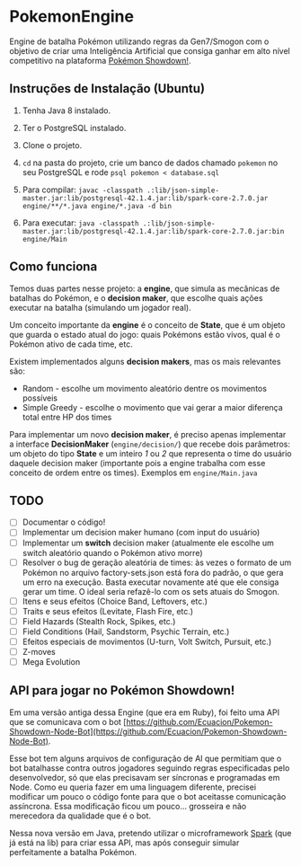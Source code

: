 # PokemonEngine

Engine de batalha Pokémon utilizando regras da Gen7/Smogon com o objetivo de criar uma Inteligência Artificial que consiga ganhar em alto nível competitivo na plataforma [Pokémon Showdown!](http://play.pokemonshowdown.com/).

## Instruções de Instalação (Ubuntu)

1. Tenha Java 8 instalado.

2. Ter o PostgreSQL instalado.

3. Clone o projeto.

3. `cd` na pasta do projeto, crie um banco de dados chamado `pokemon` no seu PostgreSQL e rode `psql pokemon < database.sql`

4. Para compilar: `javac -classpath .:lib/json-simple-master.jar:lib/postgresql-42.1.4.jar:lib/spark-core-2.7.0.jar engine/**/*.java engine/*.java -d bin`

5. Para executar: `java -classpath .:lib/json-simple-master.jar:lib/postgresql-42.1.4.jar:lib/spark-core-2.7.0.jar:bin engine/Main`

## Como funciona

Temos duas partes nesse projeto: a **engine**, que simula as mecânicas de batalhas do Pokémon, e o **decision maker**, que escolhe quais ações executar na batalha (simulando um jogador real).

Um conceito importante da **engine** é o conceito de **State**, que é um objeto que guarda o estado atual do jogo: quais Pokémons estão vivos, qual é o Pokémon ativo de cada time, etc.

Existem implementados alguns **decision makers**, mas os mais relevantes são:

 - Random - escolhe um movimento aleatório dentre os movimentos possíveis
 - Simple Greedy - escolhe o movimento que vai gerar a maior diferença total entre HP dos times

Para implementar um novo **decision maker**, é preciso apenas implementar a interface **DecisionMaker** (`engine/decision/`) que recebe dois parâmetros: um objeto do tipo **State** e um inteiro *1* ou *2* que representa o time do usuário daquele decision maker (importante pois a engine trabalha com esse conceito de ordem entre os times). Exemplos em `engine/Main.java`

## TODO

- [ ] Documentar o código!
- [ ] Implementar um decision maker humano (com input do usuário)
- [ ] Implementar um **switch** decision maker (atualmente ele escolhe um switch aleatório quando o Pokémon ativo morre)
- [ ] Resolver o bug de geração aleatória de times: às vezes o formato de um Pokémon no arquivo factory-sets.json está fora do padrão, o que gera um erro na execução. Basta executar novamente até que ele consiga gerar um time. O ideal seria refazê-lo com os sets atuais do Smogon.
- [ ] Itens e seus efeitos (Choice Band, Leftovers, etc.)
- [ ] Traits e seus efeitos (Levitate, Flash Fire, etc.)
- [ ] Field Hazards (Stealth Rock, Spikes, etc.)
- [ ] Field Conditions (Hail, Sandstorm, Psychic Terrain, etc.)
- [ ] Efeitos especiais de movimentos (U-turn, Volt Switch, Pursuit, etc.)
- [ ] Z-moves
- [ ] Mega Evolution

## API para jogar no Pokémon Showdown!

Em uma versão antiga dessa Engine (que era em Ruby), foi feito uma API que se comunicava com o bot [https://github.com/Ecuacion/Pokemon-Showdown-Node-Bot](https://github.com/Ecuacion/Pokemon-Showdown-Node-Bot).

Esse bot tem alguns arquivos de configuração de AI que permitiam que o bot batalhasse contra outros jogadores seguindo regras especificadas pelo desenvolvedor, só que elas precisavam ser síncronas e programadas em Node. Como eu queria fazer em uma linguagem diferente, precisei modificar um pouco o código fonte para que o bot aceitasse comunicação assíncrona. Essa modificação ficou um pouco... grosseira e não merecedora da qualidade que é o bot.

Nessa nova versão em Java, pretendo utilizar o microframework [Spark](http://sparkjava.com/) (que já está na lib) para criar essa API, mas após conseguir simular perfeitamente a batalha Pokémon.
